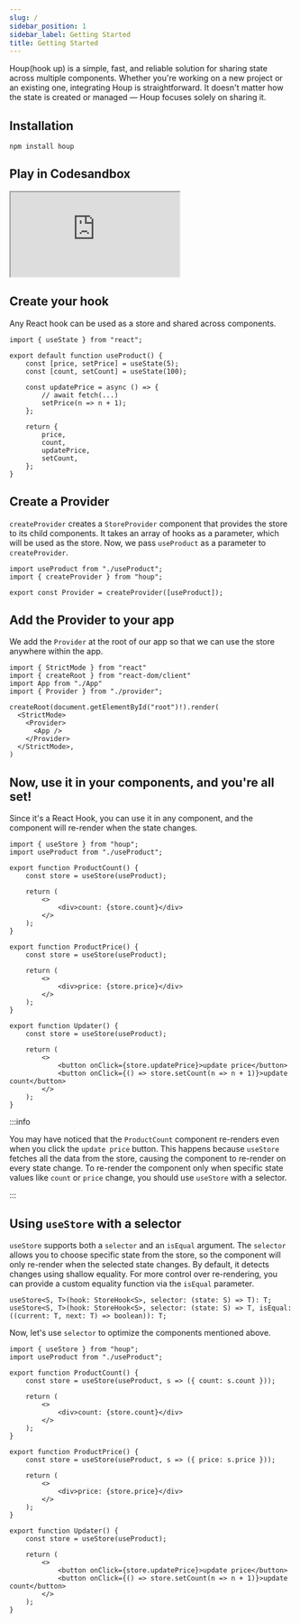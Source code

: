 ```yaml
---
slug: /
sidebar_position: 1
sidebar_label: Getting Started
title: Getting Started
---
```


Houp(hook up) is a simple, fast, and reliable solution for sharing state across multiple components. Whether you're working on a new project or an existing one, integrating Houp is straightforward. It doesn't matter how the state is created or managed — Houp focuses solely on sharing it.


## Installation

```
npm install houp
```

## Play in Codesandbox

<!-- [![Edit infallible-villani-89k5vf](https://codesandbox.io/static/img/play-codesandbox.svg)](https://codesandbox.io/p/sandbox/infallible-villani-89k5vf) -->

<iframe src="https://codesandbox.io/embed/89k5vf?view=editor+%2B+preview&module=%2Fsrc%2FProduct.tsx"
     style={{width:"100%", height: 500, border:0, borderRadius: 4, overflow:"hidden",}}
     title="houp-sample"
     allow="accelerometer; ambient-light-sensor; camera; encrypted-media; geolocation; gyroscope; hid; microphone; midi; payment; usb; vr; xr-spatial-tracking"
     sandbox="allow-forms allow-modals allow-popups allow-presentation allow-same-origin allow-scripts"
></iframe>

## Create your hook

Any React hook can be used as a store and shared across components.

``` tsx title="useProduct.ts"
import { useState } from "react";

export default function useProduct() {
    const [price, setPrice] = useState(5);
    const [count, setCount] = useState(100);

    const updatePrice = async () => {
        // await fetch(...)
        setPrice(n => n + 1);
    };

    return {
        price,
        count,
        updatePrice,
        setCount,
    };
}
```

## Create a Provider

`createProvider` creates a `StoreProvider` component that provides the store to its child components. It takes an array of hooks as a parameter, which will be used as the store. Now, we pass `useProduct` as a parameter to `createProvider`.

```tsx title="provider.ts"
import useProduct from "./useProduct";
import { createProvider } from "houp";

export const Provider = createProvider([useProduct]);
```

## Add the Provider to your app

We add the `Provider` at the root of our app so that we can use the store anywhere within the app.

```tsx title="index.tsx"
import { StrictMode } from "react"
import { createRoot } from "react-dom/client"
import App from "./App"
import { Provider } from "./provider";

createRoot(document.getElementById("root")!).render(
  <StrictMode>
    <Provider>
      <App />
    </Provider>
  </StrictMode>,
)
```

## Now, use it in your components, and you're all set!

Since it's a React Hook, you can use it in any component, and the component will re-render when the state changes.

``` tsx
import { useStore } from "houp";
import useProduct from "./useProduct";

export function ProductCount() {
    const store = useStore(useProduct);

    return (
        <>
            <div>count: {store.count}</div>
        </>
    );
}

export function ProductPrice() {
    const store = useStore(useProduct);

    return (
        <>
            <div>price: {store.price}</div>
        </>
    );
}

export function Updater() {
    const store = useStore(useProduct);

    return (
        <>
            <button onClick={store.updatePrice}>update price</button>
            <button onClick={() => store.setCount(n => n + 1)}>update count</button>
        </>
    );
}
```

:::info

You may have noticed that the `ProductCount` component re-renders even when you click the `update price` button. This happens because `useStore` fetches all the data from the store, causing the component to re-render on every state change. To re-render the component only when specific state values like `count` or `price` change, you should use `useStore` with a selector.

:::

## Using `useStore` with a selector

`useStore` supports both a `selector` and an `isEqual` argument. The `selector` allows you to choose specific state from the store, so the component will only re-render when the selected state changes. By default, it detects changes using shallow equality. For more control over re-rendering, you can provide a custom equality function via the `isEqual` parameter.

``` tsx
useStore<S, T>(hook: StoreHook<S>, selector: (state: S) => T): T;
useStore<S, T>(hook: StoreHook<S>, selector: (state: S) => T, isEqual: ((current: T, next: T) => boolean)): T;
```

Now, let's use `selector` to optimize the components mentioned above.

``` tsx
import { useStore } from "houp";
import useProduct from "./useProduct";

export function ProductCount() {
    const store = useStore(useProduct, s => ({ count: s.count }));

    return (
        <>
            <div>count: {store.count}</div>
        </>
    );
}

export function ProductPrice() {
    const store = useStore(useProduct, s => ({ price: s.price }));

    return (
        <>
            <div>price: {store.price}</div>
        </>
    );
}

export function Updater() {
    const store = useStore(useProduct);

    return (
        <>
            <button onClick={store.updatePrice}>update price</button>
            <button onClick={() => store.setCount(n => n + 1)}>update count</button>
        </>
    );
}
```